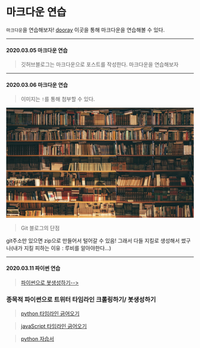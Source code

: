 # 마크다운 연습
`마크다운`을 연습해보자! [dooray](https://dooray.com/htmls/guides/markdown_ko_KR.html#paragraph) 이곳을 통해 마크다운을 연습해볼 수 있다.

-----------------------------------------------

#### 2020.03.05 마크다운 연습

>깃허브블로그는 마크다운으로 포스트를 작성한다. 마크다운을 연습해보자

------------------------------------------------

#### 2020.03.06 마크다운 연습
> 이미지는 `!`를 통해 첨부할 수 있다.

![library](/Image/library.png)

> Git 블로그의 단점 


git주소만 있으면 zip으로 만들어서 털어갈 수 있음!
그래서 다들 지킬로 생성해서 썼구나(내가 지킬 피하는 이유 : 루비를 알아야한다...)


--------------------------------

#### 2020.03.11 파이썬 연습
> [파이썬으로 봇생성하기-->](http://redelmar.net/blog/?p=1102)

### 종목적 파이썬으로 트위터 타임라인 크롤링하기/ 봇생성하기 

> [python 타임라인 긁어오기](https://rachelsdotcom.tistory.com/72)

> [javaScript 타임라인 긁어오기](https://kangys.tistory.com/20#.XmhtuKgzaUk)

> [python 자습서](https://docs.python.org/ko/3/tutorial/introduction.html)



